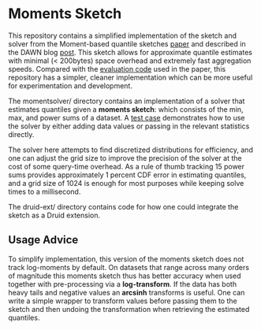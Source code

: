 # Moments Sketch
This repository contains a simplified implementation of the sketch and solver from the Moment-based quantile sketches [paper](https://arxiv.org/abs/1803.01969) and described in the DAWN blog [post](https://dawn.cs.stanford.edu/2018/08/29/moments/). 
This sketch allows for approximate quantile estimates with minimal (< 200bytes) space overhead and extremely fast aggregation speeds.
Compared with the [evaluation code](https://github.com/stanford-futuredata/msketch) used in the paper, this repository has a simpler, cleaner implementation which can be more useful for experimentation and development. 

The momentsolver/ directory contains an implementation of a solver that estimates quantiles given a **moments sketch**: which consists of the min, max, and power sums of a dataset. A [test case](https://github.com/stanford-futuredata/momentsketch/blob/master/momentsolver/src/test/java/momentsketch/MomentSolverTest.java) demonstrates how to use the solver by either adding data values or passing in the relevant statistics directly. 

The solver here attempts to find discretized distributions for efficiency, and one can adjust the grid size to improve the precision of the solver at the cost of some query-time overhead.
As a rule of thumb tracking 15 power sums provides approximately 1 percent CDF error in estimating quantiles, 
and a grid size of 1024 is enough for most purposes while keeping solve times to a millisecond.

The druid-ext/ directory contains code for how one could integrate the sketch as a Druid extension.

## Usage Advice

To simplify implementation, this version of the moments sketch does not track log-moments by default. 
On datasets that range across many orders of magnitude this moments sketch thus has better accuracy when
used together with pre-processing via a __log-transform__. 
If the data has both heavy tails and negative values an __arcsinh__ transforms is useful.
One can write a simple wrapper to transform values before passing them to the sketch and then undoing the transformation
when retrieving the estimated quantiles.
